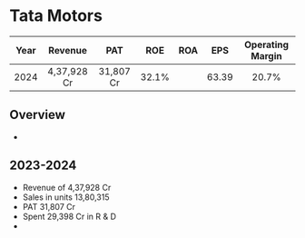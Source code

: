 # Tata Motors

| Year |    Revenue     |   PAT     |  ROE  |  ROA  |  EPS   |   Operating Margin    |
|:----:| :------------: |   :---:   | :--:  | :--:  |  :--:  |:---------------------:|
|2024  |   4,37,928 Cr  | 31,807 Cr | 32.1% |       | 63.39  |         20.7%         |

## Overview

- 


## 2023-2024

- Revenue of 4,37,928 Cr
- Sales in units 13,80,315
- PAT 31,807 Cr
- Spent 29,398 Cr in R & D
- 
